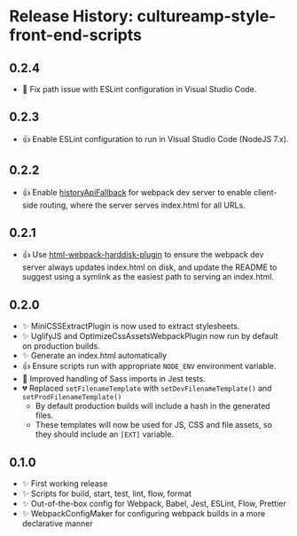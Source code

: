 # Release History: cultureamp-style-front-end-scripts

## 0.2.4

* 🐛 Fix path issue with ESLint configuration in Visual Studio Code.

## 0.2.3

* 👍 Enable ESLint configuration to run in Visual Studio Code (NodeJS 7.x).

## 0.2.2

* 👍 Enable [historyApiFallback](https://webpack.js.org/configuration/dev-server/#devserver-historyapifallback) for webpack dev server to enable client-side routing, where the server serves index.html for all URLs.

## 0.2.1

* 👍 Use [html-webpack-harddisk-plugin](https://github.com/jantimon/html-webpack-harddisk-plugin) to ensure the webpack dev server always updates index.html on disk, and update the README to suggest using a symlink as the easiest path to serving an index.html.

## 0.2.0

* ✨ MiniCSSExtractPlugin is now used to extract stylesheets.
* ✨ UglifyJS and OptimizeCssAssetsWebpackPlugin now run by default on production builds.
* ✨ Generate an index.html automatically
* 👍 Ensure scripts run with appropriate `NODE_ENV` environment variable.
* 🐛 Improved handling of Sass imports in Jest tests.
* 💔 Replaced `setFilenameTemplate` with `setDevFilenameTemplate()` and `setProdFilenameTemplate()`
  * By default production builds will include a hash in the generated files.
  * These templates will now be used for JS, CSS and file assets, so they should include an `[EXT]` variable.

## 0.1.0

* ✨ First working release
* ✨ Scripts for build, start, test, lint, flow, format
* ✨ Out-of-the-box config for Webpack, Babel, Jest, ESLint, Flow, Prettier
* ✨ WebpackConfigMaker for configuring webpack builds in a more declarative manner
